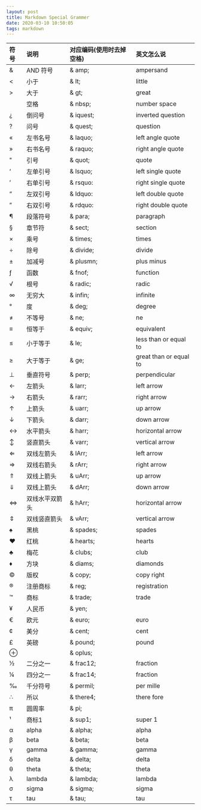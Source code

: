 ```yaml
---
layout: post
title: Markdown Special Grammer
date: 2020-03-10 10:50:05
tags: markdown
---
```

符号 |说明 |对应编码(使用时去掉空格) |英文怎么说
:----|:----|:----|:----
& |AND 符号 |& amp; |ampersand
< |小于 |& lt; |little
> |大于 |& gt; |great
` `  |空格 |& nbsp; |number space
¿ |倒问号 |& iquest; |inverted question
? |问号 |& quest; |question
« |左书名号 |& laquo; |left angle quote
» |右书名号 |& raquo; |right angle quote
" |引号 |& quot; |quote
‘ |左单引号 |& lsquo; |left single quote
’ |右单引号 |& rsquo: |right single quote
“ |左双引号 |& ldquo: |left double quote
” |右双引号 |& rdquo: |right double quote
¶ |段落符号 |& para; |paragraph
§ |章节符 |& sect; |section
× |乘号 |& times; |times
÷ |除号 |& divide; |divide
± |加减号 |& plusmn; |plus minus
ƒ |函数|& fnof; |function 
√ |根号 |& radic; |radic
∞ |无穷大 |& infin; |infinite
° |度 |& deg; |degree
≠ |不等号 |& ne; |ne
≡ |恒等于 |& equiv; |equivalent
≤ |小于等于 |& le; |less than or equal to
≥ |大于等于 |& ge; |great than or equal to
⊥ |垂直符号 |& perp; |perpendicular
← |左箭头 |& larr; |left arrow
→ |右箭头 |& rarr; |right arrow
↑ |上箭头 |& uarr; |up arrow
↓ |下箭头 |& darr; |down arrow
↔ |水平箭头 |& harr; |horizontal arrow
↕ |竖直箭头 |& varr; |vertical arrow
⇐ |双线左箭头 |& lArr; |left arrow
⇒ |双线右箭头 |& rArr; |right arrow
⇑ |双线上箭头 |& uArr; |up arrow
⇓ |双线上箭头 |& dArr; |down arrow
⇔ |双线水平双箭头 |& hArr; |horizontal arrow
⇕ |双线竖直箭头 |& vArr; |vertical arrow
♠ |黑桃 |& spades; |spades
♥ |红桃 |& hearts; |hearts
♣ |梅花 |& clubs; |club
♦ |方块 |& diams; |diamonds
© |版权 |& copy; |copy right
® |注册商标 |& reg; |registration
™ |商标 |& trade; |trade
¥ |人民币 |& yen; |
€ |欧元 |& euro; |euro
¢ |美分 |& cent; |cent
£ |英磅 |& pound; |pound
⊕ ||& oplus; |
½ |二分之一 |& frac12; |fraction
¼ |四分之一 |& frac14; |fraction
‰ |千分符号 |& permil; |per mille
∴ |所以 |& there4; |there fore
π |圆周率 |& pi; |
¹ |商标1 |& sup1; |super 1
α |alpha |& alpha; |alpha
β |beta |& beta; |beta
γ |gamma |& gamma; |gamma
δ |delta |& delta; |delta
θ |theta |& theta; |theta
λ |lambda |& lambda; |lambda
σ |sigma |& sigma; |sigma
τ |tau |& tau; |tau
